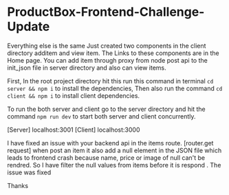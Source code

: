 # ProductBox-Frontend-Challenge-Update
Everything else is the same Just created two components in the client directory additem and view item. The Links to these components are in the Home page. You can add item through proxy from node post api to the init_json file in server directory and also can view items.

First, In the root project directory hit this run this command in terminal `cd server && npm i` to install the dependencies, Then also run the command `cd client && npm i` to install client dependencies.

To run the both server and client go to the server directory and hit the command `npm run dev` to start both server and client concurrently.

[Server] localhost:3001 [Client] localhost:3000

I have fixed an issue with your backend api in the items route. [router.get request] when post an item it also add a null element in the JSON file which leads to frontend crash because name, price or image of null can't be rendred. So I have filter the null values from items before it is respond . The issue was fixed

Thanks
